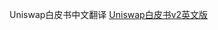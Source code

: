 Uniswap白皮书中文翻译
[Uniswap白皮书v2英文版](https://hackmd.io/@HaydenAdams/HJ9jLsfTz#%F0%9F%A6%84-Uniswap-Whitepaper)

